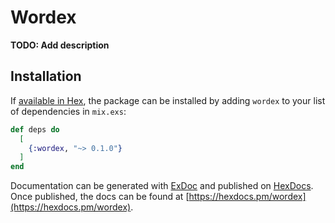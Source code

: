 # Wordex

**TODO: Add description**

## Installation

If [available in Hex](https://hex.pm/docs/publish), the package can be installed
by adding `wordex` to your list of dependencies in `mix.exs`:

```elixir
def deps do
  [
    {:wordex, "~> 0.1.0"}
  ]
end
```

Documentation can be generated with [ExDoc](https://github.com/elixir-lang/ex_doc)
and published on [HexDocs](https://hexdocs.pm). Once published, the docs can
be found at [https://hexdocs.pm/wordex](https://hexdocs.pm/wordex).

